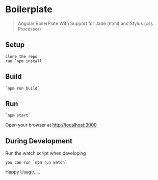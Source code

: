 # Boilerplate

> Angular BoilerPlate With Support for Jade (html) and Stylus (css Processor)


## Setup
    clone the repo 
    run `npm install `


## Build
    `npm run build`

## Run
    `npm start`

Open your browser at [http://localhost:3000](http://localhost:3000)

## During Development

Run the watch script when developing

    you can run `npm run watch`

Happy Usage.....
